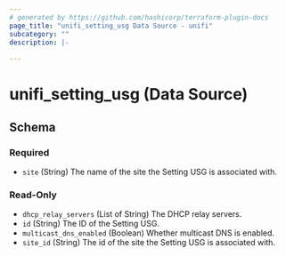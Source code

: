```yaml
---
# generated by https://github.com/hashicorp/terraform-plugin-docs
page_title: "unifi_setting_usg Data Source - unifi"
subcategory: ""
description: |-
  
---
```


# unifi_setting_usg (Data Source)





<!-- schema generated by tfplugindocs -->
## Schema

### Required

- `site` (String) The name of the site the Setting USG is associated with.

### Read-Only

- `dhcp_relay_servers` (List of String) The DHCP relay servers.
- `id` (String) The ID of the Setting USG.
- `multicast_dns_enabled` (Boolean) Whether multicast DNS is enabled.
- `site_id` (String) The id of the site the Setting USG is associated with.
